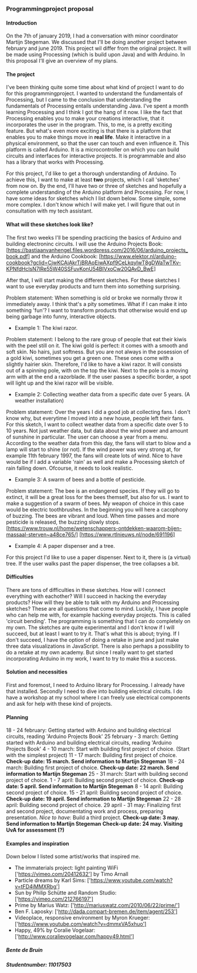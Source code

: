 ### Programmingproject proposal

#### **Introduction**
On the 7th of january 2019, I had a conversation with minor coordinator Martijn Stegeman. We discussed that I'll be doing another project between february and june 2019. This project wil differ from the original project. It will be made using Processing (which is build upon Java) and with Arduino. In this proposal I'll give an overview of my plans.


#### **The project**
I've been thinking quite some time about what kind of project I want to do for this programmingproject. I wanted to understand the fundamentals of Processing, but I came to the conclusion that understanding the fundamentals of Processing entails understanding Java. I've spent a month learning Processing and I think I got the hang of it now. I like the fact that Processing enables you to make your creations interactive, that it incorporates the user in the program. This, to me, is a pretty exciting feature. But what's even more exciting is that there is a platform that enables you to make things move in **real life**. Make it interactive in a physical environment, so that the user can touch and even influence it. 
This platform is called Arduino. It is a microcontroller on which you can build circuits and interfaces for interactive projects. It is programmable and also has a library that works with Processing. 

For this project, I'd like to get a thorough understanding of Arduino. To achieve this, I want to make at least **two** projects, which I call 'sketches' from now on. By the end, I'll have two or three of sketches and hopefully a complete understanding of the Arduino platform ánd Processing. For now, I have some ideas for sketches which I list down below. Some simple, some more complex. I don't know which I will make yet. I will figure that out in consultation with my tech assistant.


#### **What will these sketches look like?**
The first two weeks I'll be spending practicing the basics of Arduino and building electroninc circuits. I will use the Arduino Projects Book: [https://bastiaanvanhengel.files.wordpress.com/2016/06/arduino_projects_book.pdf] and the Arduino Cookbook: [https://www.elektor.nl/arduino-cookbook?gclid=CjwKCAiAkrTjBRAoEiwAXpf9CeLkqyIwT8gDWaTwTKv-KPNfdHclsN7lRe55W40SSFuvKonU54BIVxoCw20QAvD_BwE]

After that, I will start making the different sketches. For these sketches I want to use everyday products and turn them into something surprising. 

Problem statement: When something is old or broke we normally throw it immediately away. I think that's a pity sometimes. What if I can make it into something 'fun'? I want to transform products that otherwise would end up being garbage into funny, interactive objects.

- Example 1: The kiwi razor.

Problem statement: I belong to the rare group of people that eat their kiwis with the peel still on it. The kiwi gold is perfect: it comes with a smooth and soft skin. No hairs, just softness. But you are not always in the posession of a gold kiwi, sometimes you get a green one. These ones come with a slightly hairier skin. Therefore, I'd like to have a kiwi razor. 
It will consists out of a spinning pole, with on the top the kiwi. Next to the pole is a moving arm with at the end a razorblade. If the user passes a specific border, a spot will light up and the kiwi razor will be visible. 

- Example 2: Collecting weather data from a specific date over 5 years. (A weather installation)

Problem statement: Over the years I did a good job at collecting fans. I don't know why, but everytime I moved into a new house, people left their fans. For this sketch, I want to collect weather data from a specific date over 5 to 10 years. Not just weather data, but data about the wind power and amount of sunshine in particular. The user can choose a year from a menu. According to the weather data from this day, the fans will start to blow and a lamp will start to shine (or not). If the wind power was very strong at, for example 11th february 1997, the fans will create lots of wind. Nice to have would be if I add a variable 'rain' as well and make a Processing sketch of rain falling down. Ofcourse, it needs to look realistic.

- Example 3: A swarm of bees and a bottle of pesticide. 

Problem statement: The bee is an endangered species. If they will go to extinct, it will be a great loss for the bees themself, but also for us. I want to make a suggestion of a swarm of bees. My weapon of choice in this case would be electric toothbrushes. In the beginning you will here a cacophony of buzzing. The bees are vibrant and loud. When time passes and more pesticide is released, the buzzing slowly stops. 
[https://www.trouw.nl/home/wetenschappers-ontdekken-waarom-bijen-massaal-sterven~a48ce765/]
[https://www.rtlnieuws.nl/node/691196]

- Example 4: A paper dispenser and a tree.

For this project I'd like to use a paper dispenser. Next to it, there is (a virtual) tree. If the user walks past the paper dispenser, the tree collapses a bit. 

#### **Difficulties**
There are tons of difficulties in these sketches. How will I connect everything with eachother? Will I succeed in hacking the everyday products? How will they be able to talk with my Arduino and Processing sketches? These are all questions that come to mind. Luckily, I have people who can help me with, for example hacking everyday projects. This is called 'circuit bending'. The programming is something that I can do completely on my own. 
The sketches are quite experimental and I don't know if I will succeed, but at least I want to try it. That's what this is about; trying. If I don't succeed, I have the option of doing a retake in june and just make three data visualizations in JavaScript. There is also perhaps a possibility to do a retake at my own academy. But since I really want to get started incorporating Arduino in my work, I want to try to make this a success.


#### **Solution and necessities**
First and foremost, I need to Arduino library for Processing. I already have that installed. Secondly I need to dive into building electrical circuits. I do have a workshop at my school where I can freely use electrical components and ask for help with these kind of projects.

#### **Planning**
18 - 24 february: Getting started with Arduino and building electrical circuits, reading 'Arduino Projects Book'
25 february - 3 march: Getting started with Arduino and building electrical circuits, reading 'Arduino Projects Book'
4 - 10 march: Start with building first project of choice. (Start with the simplest project)
11 - 17 march: Building first project of choice.
**Check-up date: 15 march. Send information to Martijn Stegeman** 
18 - 24 march: Building first project of choice.
**Check-up date: 22 march. Send information to Martijn Stegeman** 
25 - 31 march: Start with building second project of choice.
1 - 7 april: Building second project of choice.
**Check-up date: 5 april. Send information to Martijn Stegeman** 
8 - 14 april: Building second project of choice.
15 - 21 april: Building second project of choice.
**Check-up date: 19 april. Send information to Martijn Stegeman** 
22 - 28 april: Building second project of choice. 
29 april - 31 may: Finalizing first and second project, documentating work and process, preparing presentation.
*Nice to have*: Build a third project.
**Check-up date: 3 may. Send information to Martijn Stegeman** 
**Check-up date: 24 may. Visiting UvA for assessment (?)** 


#### **Examples and inspiration**
Down below I listed some artist/works that inspired me. 
- The immaterials project: light painting WiFi ['https://vimeo.com/20412632'] by Timo Arnall
- Particle dreams by Karl Sims: ['https://www.youtube.com/watch?v=tFD4jMMXRbg']
- Sun by Philip Schütte and Random Studio: ['https://vimeo.com/212766197']
- Prime by Marius Watz: ['http://mariuswatz.com/2010/06/22/prime/']
- Ben F. Laposky: ['http://dada.compart-bremen.de/item/agent/253']
- Videoplace, responsive environment by Myron Krueger: ['https://www.youtube.com/watch?v=dmmxVA5xhuo']
- Happy, 49% by Coralie Vogelaar: ['http://www.coralievogelaar.com/happy49.html']


##### Bente de Bruin 
##### Studentnumber: 11017503
